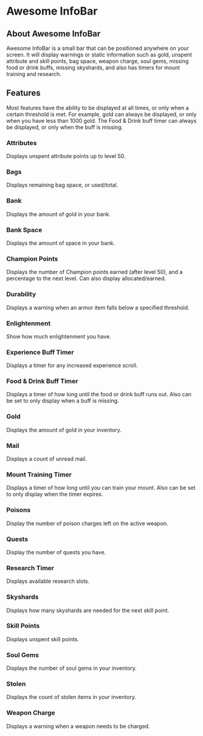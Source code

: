 # Awesome InfoBar

## About Awesome InfoBar
Awesome InfoBar is a small bar that can be positioned anywhere on your screen.  It will display warnings or static information such as gold, unspent attribute and skill points, bag space, weapon charge, soul gems, missing food or drink buffs, missing skyshards, and also has timers for mount training and research.

## Features
Most features have the ability to be displayed at all times, or only when a certain threshold is met.  For example, gold can always be displayed, or only when you have less than 1000 gold.  The Food & Drink buff timer can always be displayed, or only when the buff is missing.

### Attributes
Displays unspent attribute points up to level 50.

### Bags
Displays remaining bag space, or used/total.

### Bank
Displays the amount of gold in your bank.

### Bank Space
Displays the amount of space in your bank.

### Champion Points
Displays the number of Champion points earned (after level 50), and a percentage to the next level.  Can also display allocated/earned.

### Durability
Displays a warning when an armor item falls below a specified threshold.

### Enlightenment
Show how much enlightenment you have.

### Experience Buff Timer
Displays a timer for any increased experience scroll.

### Food & Drink Buff Timer
Displays a timer of how long until the food or drink buff runs out.  Also can be set to only display when a buff is missing.

### Gold
Displays the amount of gold in your inventory.

### Mail
Displays a count of unread mail.

### Mount Training Timer
Displays a timer of how long until you can train your mount.  Also can be set to only display when the timer expires.

### Poisons
Display the number of poison charges left on the active weapon.

### Quests
Display the number of quests you have.

### Research Timer
Displays available research slots.

### Skyshards
Displays how many skyshards are needed for the next skill point.

### Skill Points
Displays unspent skill points.

### Soul Gems
Displays the number of soul gems in your inventory.

### Stolen
Displays the count of stolen items in your inventory.

### Weapon Charge
Displays a warning when a weapon needs to be charged.
